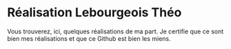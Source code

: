 # Réalisation Lebourgeois Théo

Vous trouverez, ici, quelques réalisations de ma part. Je certifie que ce sont bien mes réalisations et que ce Github est bien les miens. 
